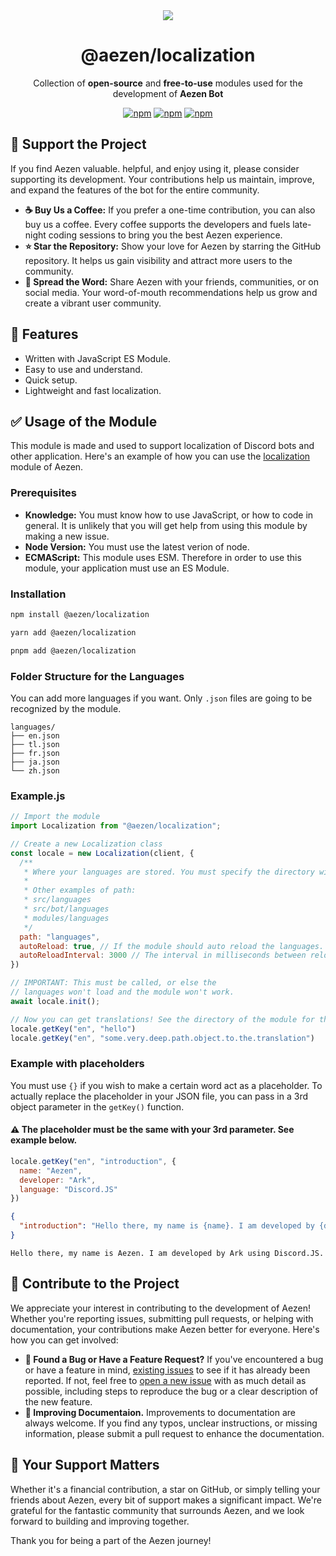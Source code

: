 <div align="center">
  <img src="https://cdn.discordapp.com/attachments/1183338541690933288/1224549770228535296/1712025319044.png?ex=661de5d8&is=660b70d8&hm=b24c29c50295ee0f423aa48ae5044041859cfece46e74e3eee33330a9f0f5672&" />
  
  # @aezen/localization
  Collection of **open-source** and **free-to-use** modules used for the development of **Aezen Bot**
  
  [![npm](https://img.shields.io/npm/v/@aezen/localization?color=crimson&logo=npm&style=flat-square&label=@aezen/localization)](https://www.npmjs.com/package/@aezen/localization)
  [![npm](https://img.shields.io/npm/v/@aezen/duration?color=crimson&logo=npm&style=flat-square&label=@aezen/duration)](https://www.npmjs.com/package/@aezen/duration)
  [![npm](https://img.shields.io/npm/v/@aezen/logger?color=crimson&logo=npm&style=flat-square&label=@aezen/logger)](https://www.npmjs.com/package/@aezen/logger)
</div>

## 🩵 Support the Project
If you find Aezen valuable. helpful, and enjoy using it, please consider supporting its development. Your contributions help us maintain, improve, and expand the features of the bot for the entire community.

- **☕ Buy Us a Coffee:** If you prefer a one-time contribution, you can also buy us a coffee. Every coffee supports the developers and fuels late-night coding sessions to bring you the best Aezen experience.
- **⭐ Star the Repository:** Show your love for Aezen by starring the GitHub repository. It helps us gain visibility and attract more users to the community.
- **🌊 Spread the Word:** Share Aezen with your friends, communities, or on social media. Your word-of-mouth recommendations help us grow and create a vibrant user community.

## 📍 Features
- Written with JavaScript ES Module.
- Easy to use and understand.
- Quick setup.
- Lightweight and fast localization.

## ✅ Usage of the Module
This module is made and used to support localization of Discord bots and other application. Here's an example of how you can use the [localization](https://www.npmjs.com/package/@aezen/localization) module of Aezen.

### Prerequisites
- **Knowledge:** You must know how to use JavaScript, or how to code in general. It is unlikely that you will get help from using this module by making a new issue.
- **Node Version:** You must use the latest verion of node.
- **ECMAScript:** This module uses ESM. Therefore in order to use this module, your application must use an ES Module.

### Installation
```bash
npm install @aezen/localization
```
```bash
yarn add @aezen/localization
```
```bash
pnpm add @aezen/localization
```

### Folder Structure for the Languages
You can add more languages if you want. Only `.json` files are going to be recognized by the module.
```
languages/
├── en.json
├── tl.json
├── fr.json
├── ja.json
└── zh.json
```

### Example.js
```js
// Import the module
import Localization from "@aezen/localization";

// Create a new Localization class
const locale = new Localization(client, {
  /**
   * Where your languages are stored. You must specify the directory without the root directory.
   *
   * Other examples of path:
   * src/languages
   * src/bot/languages
   * modules/languages
   */
  path: "languages",
  autoReload: true, // If the module should auto reload the languages.
  autoReloadInterval: 3000 // The interval in milliseconds between reloading.
})

// IMPORTANT: This must be called, or else the
// languages won't load and the module won't work.
await locale.init();

// Now you can get translations! See the directory of the module for the rest of the functions
locale.getKey("en", "hello")
locale.getKey("en", "some.very.deep.path.object.to.the.translation")
```

### Example with placeholders
You must use `{}` if you wish to make a certain word act as a placeholder. To actually replace the placeholder in your JSON file, you can pass in a 3rd object parameter in the `getKey()` function.

#### ⚠️ The placeholder must be the same with your 3rd parameter. See example below.

```js
locale.getKey("en", "introduction", {
  name: "Aezen",
  developer: "Ark",
  language: "Discord.JS"
})
```
```json
{
  "introduction": "Hello there, my name is {name}. I am developed by {developer} using {language}."
}
```
```
Hello there, my name is Aezen. I am developed by Ark using Discord.JS.
```

## 🤝 Contribute to the Project
We appreciate your interest in contributing to the development of Aezen! Whether you're reporting issues, submitting pull requests, or helping with documentation, your contributions make Aezen better for everyone. Here's how you can get involved:
- **🐛 Found a Bug or Have a Feature Request?** If you've encountered a bug or have a feature in mind, [existing issues](https://github.com/AezenBot/packages/issues) to see if it has already been reported. If not, feel free to [open a new issue](https://github.com/AezenBot/packages/issues/new) with as much detail as possible, including steps to reproduce the bug or a clear description of the new feature.
- **💯 Improving Documentaion.** Improvements to documentation are always welcome. If you find any typos, unclear instructions, or missing information, please submit a pull request to enhance the documentation.

## 🦊 Your Support Matters
Whether it's a financial contribution, a star on GitHub, or simply telling your friends about Aezen, every bit of support makes a significant impact. We're grateful for the fantastic community that surrounds Aezen, and we look forward to building and improving together.

Thank you for being a part of the Aezen journey!